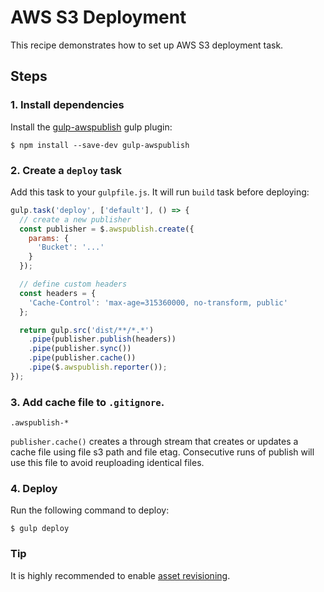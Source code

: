 # AWS S3 Deployment

This recipe demonstrates how to set up AWS S3 deployment task.


## Steps

### 1. Install dependencies

Install the [gulp-awspublish](https://github.com/pgherveou/gulp-awspublish) gulp plugin:

```
$ npm install --save-dev gulp-awspublish
```

### 2. Create a `deploy` task

Add this task to your `gulpfile.js`. It will run `build` task before deploying:

```js
gulp.task('deploy', ['default'], () => {
  // create a new publisher
  const publisher = $.awspublish.create({
    params: {
      'Bucket': '...'
    }
  });

  // define custom headers
  const headers = {
    'Cache-Control': 'max-age=315360000, no-transform, public'
  };

  return gulp.src('dist/**/*.*')
    .pipe(publisher.publish(headers))
    .pipe(publisher.sync())
    .pipe(publisher.cache())
    .pipe($.awspublish.reporter());
});
```

### 3. Add cache file to `.gitignore`.

```
.awspublish-*
```

`publisher.cache()` creates a through stream that creates or updates a cache file using file s3 path and file etag. Consecutive runs of publish will use this file to avoid reuploading identical files.

### 4. Deploy

Run the following command to deploy:

```
$ gulp deploy
```

###  Tip

It is highly recommended to enable [asset revisioning](asset-revisioning.md).
